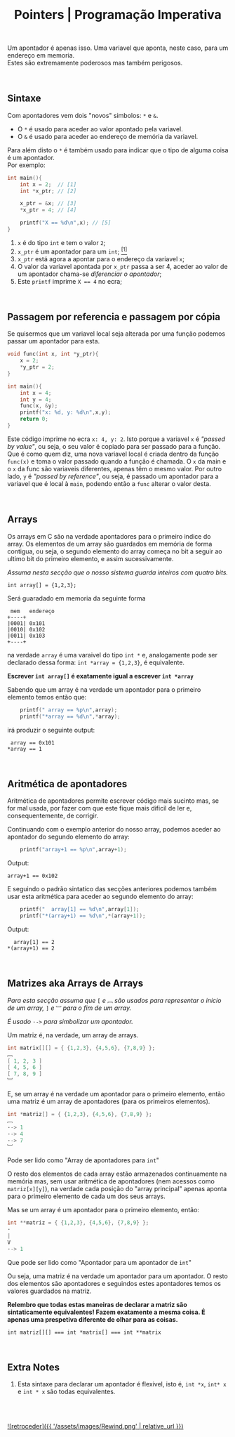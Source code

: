 <br>

<h1 align="center">Pointers | Programação Imperativa</h1>

<br>

Um apontador é apenas isso. Uma variavel que aponta, neste caso, para um endereço em memoria.
<br>Estes são extremamente poderosos mas também perigosos.

<br>

## Sintaxe
Com apontadores vem dois "novos" simbolos: `*` e `&`.

* O `*` é usado para aceder ao valor apontado pela variavel.
* O `&` é usado para aceder ao endereço de memória da variavel.

Para além disto o `*` é também usado para indicar que o tipo de alguma coisa é um apontador.
<br>Por exemplo:
```C
int main(){
    int x = 2;  // [1]
    int *x_ptr; // [2]

    x_ptr = &x; // [3]
    *x_ptr = 4; // [4]

    printf("X == %d\n",x); // [5]
}
```
 1. `x` é do tipo `int` e tem o valor `2`;
 2. `x_ptr` é um apontador para um `int`; [<sup>\[1\]</sup>][extraNotes]
 3. `x_ptr` está agora a apontar para o endereço da variavel `x`;
 4. O valor da variavel apontada por `x_ptr` passa a ser 4, aceder ao valor de um apontador chama-se _diferenciar o apontador_;
 5. Este `printf` imprime `X == 4` no ecra;

<br>

## Passagem por referencia e passagem por cópia
Se quisermos que um variavel local seja alterada por uma função podemos passar um apontador
 para esta.

```C
void func(int x, int *y_ptr){
    x = 2;
    *y_ptr = 2;
}

int main(){
    int x = 4;
    int y = 4;
    func(x, &y);
    printf("x: %d, y: %d\n",x,y);
    return 0;
}
```
Este código imprime no ecra `x: 4, y: 2`. Isto porque a variavel `x` é *"passed by value"*,
 ou seja, o seu valor é copiado para ser passado para a função. Que é como quem diz, uma nova variavel local é criada dentro da função `func(x)` e toma o valor passado quando a função é chamada. O `x` da main e o `x` da func são variaveis diferentes, apenas têm o mesmo valor.
Por outro lado, `y` é *"passed by reference"*, ou seja, é passado um apontador para a variavel que é local à `main`, podendo então a `func` alterar o valor desta.

<br>

## Arrays
Os arrays em C são na verdade apontadores para o primeiro indice do array. Os elementos de um array são guardados
 em memória de forma contigua, ou seja, o segundo elemento do array começa no bit a seguir ao ultimo bit
 do primeiro elemento, e assim sucessivamente.

*Assuma nesta secção que o nosso sistema guarda inteiros com quatro bits.*

`int array[] = {1,2,3};`

Será guaradado em memoria da seguinte forma

```
 mem   endereço
+----+
|0001| 0x101
|0010| 0x102
|0011| 0x103
+----+
```

na verdade `array` é uma varaivel do tipo `int *` e, analogamente pode ser declarado dessa forma: `int *array = {1,2,3}`, é equivalente.

**Escrever `int array[]` é exatamente igual a escrever `int *array`**

Sabendo que um array é na verdade um apontador para o primeiro elemento temos então que:
```C
    printf(" array == %p\n",array);
    printf("*array == %d\n",*array);
```
irá produzir o seguinte output:
```
 array == 0x101
*array == 1
```

<br>

## Aritmética de apontadores
Aritmética de apontadores permite escrever código mais sucinto mas, se for mal usada, por fazer com que este fique mais dificil de ler e, consequentemente, de corrigir.

Continuando com o exemplo anterior do nosso array, podemos aceder ao apontador do segundo elemento do array:
```C
    printf("array+1 == %p\n",array+1);
```
Output:
```
array+1 == 0x102
```

E seguindo o padrão sintatico das secções anteriores podemos também usar esta aritmética para aceder ao segundo elemento
 do array:
```C
    printf("  array[1] == %d\n",array[1]);
    printf("*(array+1) == %d\n",*(array+1));
```
Output:
```
  array[1] == 2
*(array+1) == 2
```

<br>

## Matrizes aka Arrays de Arrays
*Para esta secção assuma que* `[` *e* `﹇` *são usados para representar o inicio de um array,* `]` *e* `﹈` *para o fim de um array.*
 
 *É usado* `·->` *para simbolizar um apontador.*

Um matriz é, na verdade, um array de arrays.
```C
int matrix[][] = { {1,2,3}, {4,5,6}, {7,8,9} };
﹇
[ 1, 2, 3 ]
[ 4, 5, 6 ]
[ 7, 8, 9 ]
﹈
```
E, se um array é na verdade um apontador para o primeiro elemento, então uma matriz é um array de apontadores (para os primeiros elementos).
```C
int *matriz[] = { {1,2,3}, {4,5,6}, {7,8,9} };
﹇
·-> 1
·-> 4
·-> 7
﹈
```

Pode ser lido como "Array de apontadores para `int`"

O resto dos elementos de cada array estão armazenados continuamente na memória mas, sem usar aritmética de apontadores (nem acessos como `matriz[x][y]`), na verdade cada posição do "array principal" apenas aponta para o primeiro elemento de cada um dos seus arrays.

Mas se um array é um apontador para o primeiro elemento, então:
```C
int **matriz = { {1,2,3}, {4,5,6}, {7,8,9} };
·
|
V
·-> 1
```
Que pode ser lido como "Apontador para um apontador de `int`"

Ou seja, uma matriz é na verdade um apontador para um apontador.
O resto dos elementos são apontadores e seguindos estes apontadores temos os valores guardados na matriz.

**Relembro que todas estas maneiras de declarar a matriz são sintaticamente equivalentes!
 Fazem exatamente a mesma coisa. É apenas uma prespetiva diferente de olhar para as coisas.**

`int matriz[][] === int *matrix[] === int **matrix`

<br>

## Extra Notes
 1. Esta sintaxe para declarar um apontador é flexivel, isto é, `int *x`, `int* x` e `int * x` são todas equivalentes.

[extraNotes]: ./Pointers.md#extra-notes

<br><br>

[![retroceder]({{ '/assets/images/Rewind.png' | relative_url }})](https://david81820.github.io/Recursos-LCC/PI/Intro)
